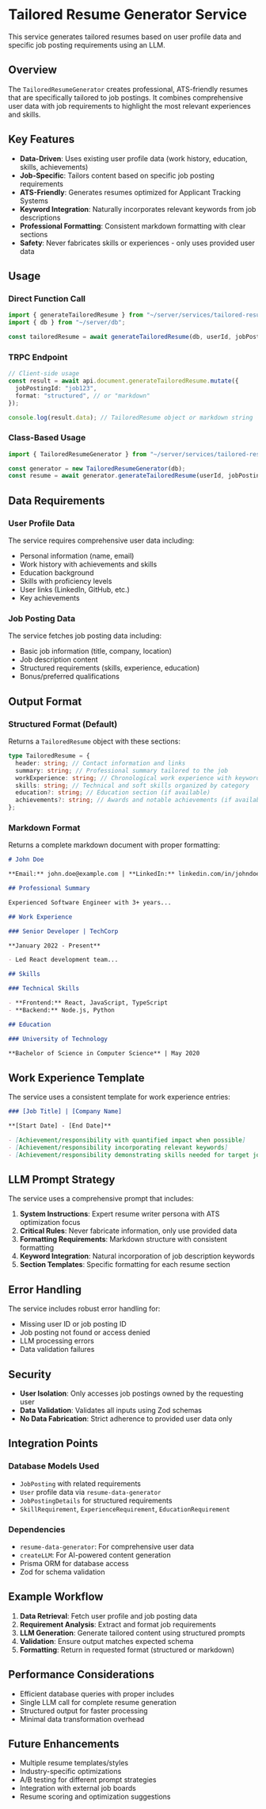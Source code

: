 # Tailored Resume Generator Service

This service generates tailored resumes based on user profile data and specific job posting requirements using an LLM.

## Overview

The `TailoredResumeGenerator` creates professional, ATS-friendly resumes that are specifically tailored to job postings. It combines comprehensive user data with job requirements to highlight the most relevant experiences and skills.

## Key Features

- **Data-Driven**: Uses existing user profile data (work history, education, skills, achievements)
- **Job-Specific**: Tailors content based on specific job posting requirements
- **ATS-Friendly**: Generates resumes optimized for Applicant Tracking Systems
- **Keyword Integration**: Naturally incorporates relevant keywords from job descriptions
- **Professional Formatting**: Consistent markdown formatting with clear sections
- **Safety**: Never fabricates skills or experiences - only uses provided user data

## Usage

### Direct Function Call

```typescript
import { generateTailoredResume } from "~/server/services/tailored-resume-generator";
import { db } from "~/server/db";

const tailoredResume = await generateTailoredResume(db, userId, jobPostingId);
```

### TRPC Endpoint

```typescript
// Client-side usage
const result = await api.document.generateTailoredResume.mutate({
  jobPostingId: "job123",
  format: "structured", // or "markdown"
});

console.log(result.data); // TailoredResume object or markdown string
```

### Class-Based Usage

```typescript
import { TailoredResumeGenerator } from "~/server/services/tailored-resume-generator";

const generator = new TailoredResumeGenerator(db);
const resume = await generator.generateTailoredResume(userId, jobPostingId);
```

## Data Requirements

### User Profile Data

The service requires comprehensive user data including:

- Personal information (name, email)
- Work history with achievements and skills
- Education background
- Skills with proficiency levels
- User links (LinkedIn, GitHub, etc.)
- Key achievements

### Job Posting Data

The service fetches job posting data including:

- Basic job information (title, company, location)
- Job description content
- Structured requirements (skills, experience, education)
- Bonus/preferred qualifications

## Output Format

### Structured Format (Default)

Returns a `TailoredResume` object with these sections:

```typescript
type TailoredResume = {
  header: string; // Contact information and links
  summary: string; // Professional summary tailored to the job
  workExperience: string; // Chronological work experience with keywords
  skills: string; // Technical and soft skills organized by category
  education?: string; // Education section (if available)
  achievements?: string; // Awards and notable achievements (if available)
};
```

### Markdown Format

Returns a complete markdown document with proper formatting:

```markdown
# John Doe

**Email:** john.doe@example.com | **LinkedIn:** linkedin.com/in/johndoe

## Professional Summary

Experienced Software Engineer with 3+ years...

## Work Experience

### Senior Developer | TechCorp

**January 2022 - Present**

- Led React development team...

## Skills

### Technical Skills

- **Frontend:** React, JavaScript, TypeScript
- **Backend:** Node.js, Python

## Education

### University of Technology

**Bachelor of Science in Computer Science** | May 2020
```

## Work Experience Template

The service uses a consistent template for work experience entries:

```markdown
### [Job Title] | [Company Name]

**[Start Date] - [End Date]**

- [Achievement/responsibility with quantified impact when possible]
- [Achievement/responsibility incorporating relevant keywords]
- [Achievement/responsibility demonstrating skills needed for target job]
```

## LLM Prompt Strategy

The service uses a comprehensive prompt that includes:

1. **System Instructions**: Expert resume writer persona with ATS optimization focus
2. **Critical Rules**: Never fabricate information, only use provided data
3. **Formatting Requirements**: Markdown structure with consistent formatting
4. **Keyword Integration**: Natural incorporation of job description keywords
5. **Section Templates**: Specific formatting for each resume section

## Error Handling

The service includes robust error handling for:

- Missing user ID or job posting ID
- Job posting not found or access denied
- LLM processing errors
- Data validation failures

## Security

- **User Isolation**: Only accesses job postings owned by the requesting user
- **Data Validation**: Validates all inputs using Zod schemas
- **No Data Fabrication**: Strict adherence to provided user data only

## Integration Points

### Database Models Used

- `JobPosting` with related requirements
- `User` profile data via `resume-data-generator`
- `JobPostingDetails` for structured requirements
- `SkillRequirement`, `ExperienceRequirement`, `EducationRequirement`

### Dependencies

- `resume-data-generator`: For comprehensive user data
- `createLLM`: For AI-powered content generation
- Prisma ORM for database access
- Zod for schema validation

## Example Workflow

1. **Data Retrieval**: Fetch user profile and job posting data
2. **Requirement Analysis**: Extract and format job requirements
3. **LLM Generation**: Generate tailored content using structured prompts
4. **Validation**: Ensure output matches expected schema
5. **Formatting**: Return in requested format (structured or markdown)

## Performance Considerations

- Efficient database queries with proper includes
- Single LLM call for complete resume generation
- Structured output for faster processing
- Minimal data transformation overhead

## Future Enhancements

- Multiple resume templates/styles
- Industry-specific optimizations
- A/B testing for different prompt strategies
- Integration with external job boards
- Resume scoring and optimization suggestions

